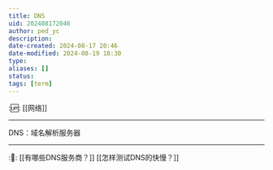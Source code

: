 ```yaml
---
title: DNS
uid: 202408172046
author: ped_yc
description: 
date-created: 2024-08-17 20:46
date-modified: 2024-08-19 18:30
type: 
aliases: []
status: 
tags: [term]
---
```


::up::
[[网络]]

---

DNS：域名解析服务器

---

::link::
[[有哪些DNS服务商？]]
[[怎样测试DNS的快慢？]]
